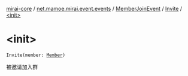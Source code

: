 [mirai-core](../../../index.md) / [net.mamoe.mirai.event.events](../../index.md) / [MemberJoinEvent](../index.md) / [Invite](index.md) / [&lt;init&gt;](./-init-.md)

# &lt;init&gt;

`Invite(member: `[`Member`](../../../net.mamoe.mirai.contact/-member/index.md)`)`

被邀请加入群


